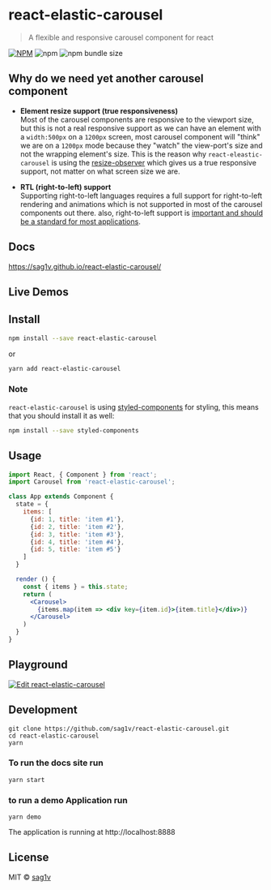 
# react-elastic-carousel

> A flexible and responsive carousel component for react

[![NPM](https://img.shields.io/npm/v/react-elastic-carousel.svg?style=flat-square)](https://www.npmjs.com/package/react-elastic-carousel) ![npm](https://img.shields.io/npm/dw/react-elastic-carousel?style=flat-square) ![npm bundle size](https://img.shields.io/bundlephobia/min/react-elastic-carousel?style=flat-square)

## Why do we need yet another carousel component

- **Element resize support (true responsiveness)**  
  Most of the carousel components are responsive to the viewport size, but this is not a real responsive support as we can have an element with a `width:500px` on a `1200px` screen, most carousel component will "think" we are on a `1200px` mode because they "watch" the view-port's size and not the wrapping element's size.
  This is the reason why `react-eleastic-carousel` is using the [resize-observer](https://developers.google.com/web/updates/2016/10/resizeobserver) which gives us a true responsive support, not matter on what screen size we are.
  
- **RTL (right-to-left) support**  
  Supporting right-to-left languages requires a full support for right-to-left rendering and animations which is not supported in most of the carousel components out there. also, right-to-left support is [important and should be a standard for most applications](https://www.youtube.com/watch?v=A_3BfONFRUc).

## Docs

https://sag1v.github.io/react-elastic-carousel/

## Live Demos 

## Install

```bash
npm install --save react-elastic-carousel
```

or

```bash
yarn add react-elastic-carousel
```

### Note

`react-elastic-carousel` is using [styled-components](https://github.com/styled-components/styled-components) for styling, this means that you should install it as well:

```bash
npm install --save styled-components
```

## Usage

```jsx
import React, { Component } from 'react';
import Carousel from 'react-elastic-carousel';

class App extends Component {
  state = {
    items: [
      {id: 1, title: 'item #1'},
      {id: 2, title: 'item #2'},
      {id: 3, title: 'item #3'},
      {id: 4, title: 'item #4'},
      {id: 5, title: 'item #5'}
    ]
  }

  render () {
    const { items } = this.state;
    return (
      <Carousel>
        {items.map(item => <div key={item.id}>{item.title}</div>)}
      </Carousel>
    )
  }
}
```

## Playground

[![Edit react-elastic-carousel](https://codesandbox.io/static/img/play-codesandbox.svg)](https://codesandbox.io/s/21o46mkwnr)

## Development

```console
git clone https://github.com/sag1v/react-elastic-carousel.git
cd react-elastic-carousel
yarn
```

### To run the docs site run

```console
yarn start
```

### to run a demo Application run

```console
yarn demo
```

The application is running at http://localhost:8888

## License

MIT © [sag1v](https://github.com/sag1v)
